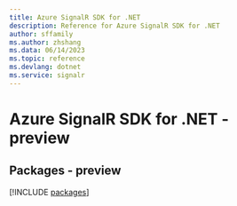 ```yaml
---
title: Azure SignalR SDK for .NET
description: Reference for Azure SignalR SDK for .NET
author: sffamily
ms.author: zhshang
ms.data: 06/14/2023
ms.topic: reference
ms.devlang: dotnet
ms.service: signalr
---
```

# Azure SignalR SDK for .NET - preview
## Packages - preview
[!INCLUDE [packages](signalr-index.md)]